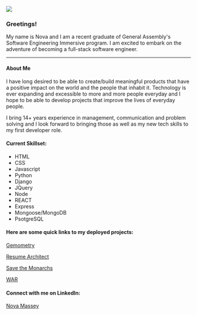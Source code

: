 <div style="width:100%;"><img src = "https://i.imgur.com/AEx0xri.png"></div>

### Greetings! 

My name is Nova and I am a recent graduate of General Assembly's Software Engineering Immersive program.  I am excited to embark on the adventure of becoming a full-stack software engineer. 


---
#### About Me
 I have long desired to be able to create/build meaningful products that have a positive impact on the world and the people that inhabit it. 
 Technology is ever expanding and excessible to more and more people everyday and I hope to be able to develop projects that improve the lives of everyday people.
 
 I bring 14+ years experience in management, communication and problem solving and I look forward to bringing those as well as my new tech skills to my first developer role.

#### Current Skillset:
 * HTML
 * CSS
 * Javascript
 * Python
 * Django
 * JQuery
 * Node
 * REACT
 * Express
 * Mongoose/MongoDB
 * PsotgreSQL



#### Here are some quick links to my deployed projects:

[Gemometry](https://gememotryjewelry.herokuapp.com/)

[Resume Architect](https://resumearchitect.herokuapp.com/) 

[Save the Monarchs](https://mongoose-monarchs.herokuapp.com/)

[WAR](https://novamassey.github.io/WAR/)


#### Connect with me on LinkedIn:
[Nova Massey](https://www.linkedin.com/in/nova-massey)




